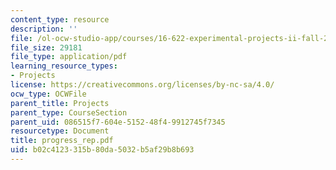 ```yaml
---
content_type: resource
description: ''
file: /ol-ocw-studio-app/courses/16-622-experimental-projects-ii-fall-2003/b02c4123315b80da5032b5af29b8b693_progress_rep.pdf
file_size: 29181
file_type: application/pdf
learning_resource_types:
- Projects
license: https://creativecommons.org/licenses/by-nc-sa/4.0/
ocw_type: OCWFile
parent_title: Projects
parent_type: CourseSection
parent_uid: 086515f7-604e-5152-48f4-9912745f7345
resourcetype: Document
title: progress_rep.pdf
uid: b02c4123-315b-80da-5032-b5af29b8b693
---
```

